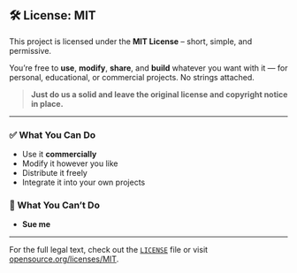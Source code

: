 ## 🛠️ License: MIT

This project is licensed under the **MIT License** – short, simple, and permissive.

You’re free to **use**, **modify**, **share**, and **build** whatever you want with it — for personal, educational, or commercial projects. No strings attached.

> **Just do us a solid and leave the original license and copyright
> notice in place.**

---

### ✅ What You Can Do
- Use it **commercially**
- Modify it however you like
- Distribute it freely
- Integrate it into your own projects

### 🚫 What You Can’t Do
- **Sue me**

---

For the full legal text, check out the [`LICENSE`](./LICENSE) file or visit [opensource.org/licenses/MIT](https://opensource.org/licenses/MIT).
